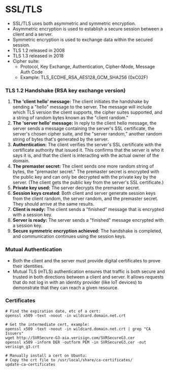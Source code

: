 # SSL/TLS

* SSL/TLS uses both asymmetric and symmetric encryption.
* Asymmetric encryption is used to establish a secure session between a client and a server.
* Symmetric encryption is used to exchange data within the secured session.
* TLS 1.2 released in 2008
* TLS 1.3 released in 2018
* Cipher suite:
    * Protocol, Key Exchange, Authentication, Cipher-Mode, Message Auth Code
    * Example: TLS_ECDHE_RSA_AES128_GCM_SHA256 (0xC02F)

### TLS 1.2 Handshake (RSA key exchange version)
1. **The 'client hello' message:** The client initiates the handshake by sending a "hello" message to the server. The message will include which TLS version the client supports, the cipher suites supported, and a string of random bytes known as the "client random."
2. **The 'server hello' message:** In reply to the client hello message, the server sends a message containing the server's SSL certificate, the server's chosen cipher suite, and the "server random," another random string of bytes that's generated by the server.
3. **Authentication:** The client verifies the server's SSL certificate with the certificate authority that issued it. This confirms that the server is who it says it is, and that the client is interacting with the actual owner of the domain.
4. **The premaster secret:** The client sends one more random string of bytes, the "premaster secret." The premaster secret is encrypted with the public key and can only be decrypted with the private key by the server. (The client gets the public key from the server's SSL certificate.)
5. **Private key used:** The server decrypts the premaster secret.
6. **Session keys created**: Both client and server generate session keys from the client random, the server random, and the premaster secret. They should arrive at the same results.
7. **Client is ready:** The client sends a "finished" message that is encrypted with a session key.
8. **Server is ready:** The server sends a "finished" message encrypted with a session key.
9. **Secure symmetric encryption achieved:** The handshake is completed, and communication continues using the session keys.

### Mutual Authentication
* Both the client and the server must provide digital certificates to prove their identities.
* Mutual TLS (mTLS) authentication ensures that traffic is both secure and trusted in both directions between a client and server. It allows requests that do not log in with an identity provider (like IoT devices) to demonstrate that they can reach a given resource.

### Certificates

```shell script
# Find the expiration date, etc of a cert:
openssl x509 -text -noout -in wildcard.domain.net.crt

# Get the intermediate cert, example:
openssl x509 -text -noout -in wildcard.domain.net.crt | grep "CA Issuers"
wget http://SVRSecure-G3-aia.verisign.com/SVRSecureG3.cer
openssl x509 -inform DER -outform PEM -in SVRSecureG3.cer -out verisign_g3.crt

# Manually install a cert on Ubuntu:
# Copy the crt file to /usr/local/share/ca-certificates/
update-ca-certificates
```
